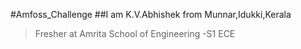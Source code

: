 #Amfoss_Challenge
##I am K.V.Abhishek from Munnar,Idukki,Kerala
>Fresher at Amrita School of Engineering -S1 ECE

